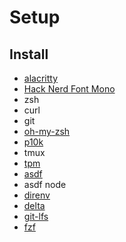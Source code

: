 # Setup

## Install
- [alacritty](https://github.com/alacritty/alacritty)
- [Hack Nerd Font Mono](https://github.com/ryanoasis/nerd-fonts)
- zsh
- curl
- git
- [oh-my-zsh](https://github.com/ohmyzsh/ohmyzsh)
- [p10k](https://github.com/romkatv/powerlevel10k)
- tmux
- [tpm](https://github.com/tmux-plugins/tpm)
- [asdf](https://github.com/asdf-vm/asdf)
- asdf node
- [direnv](https://github.com/direnv/direnv)
- [delta](https://github.com/dandavison/delta)
- [git-lfs](https://github.com/git-lfs/git-lfs)
- [fzf](https://github.com/junegunn/fzf)
